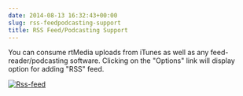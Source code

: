 ```yaml
---
date: 2014-08-13 16:32:43+00:00
slug: rss-feedpodcasting-support
title: RSS Feed/Podcasting Support
---
```


You can consume rtMedia uploads from iTunes as well as any feed-reader/podcasting software. Clicking on the "Options" link will display option for adding "RSS" feed.



[![Rss-feed](http://docs.rtcamp.com/wp-content/uploads/2014/08/Rss-feed.png)](http://docs.rtcamp.com/wp-content/uploads/2014/08/Rss-feed.png)
